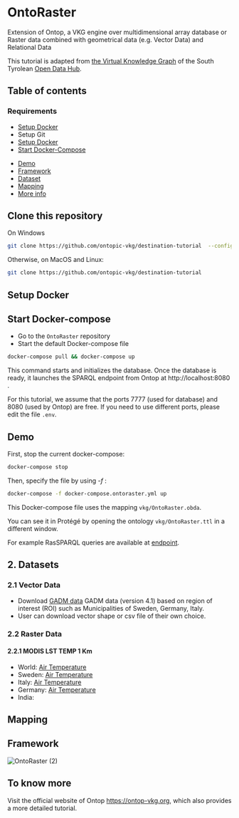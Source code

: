 # OntoRaster
Extension of Ontop, a VKG engine over multidimensional array database or Raster data combined with geometrical data (e.g. Vector Data) and Relational Data

This tutorial is adapted from [the Virtual Knowledge Graph](https://github.com/noi-techpark/it.bz.opendatahub.sparql) of the South Tyrolean [Open Data Hub](https://opendatahub.bz.it/).

## Table of contents
### Requirements
 - [Setup Docker](https://www.docker.com/)
 - Setup Git
 - [Setup Docker](#setup-docker)
 - [Start Docker-Compose](#start-docker-compose)
* [Demo](#demo)
* [Framework](#framework)
* [Dataset](#dataset)
* [Mapping](#mapping)
* [More info](#to-know-more)


## Clone this repository

On Windows
```sh
git clone https://github.com/ontopic-vkg/destination-tutorial  --config core.autocrlf=input
```

Otherwise, on MacOS and Linux:
```sh
git clone https://github.com/ontopic-vkg/destination-tutorial
```


## Setup Docker

## Start Docker-compose

* Go to the `OntoRaster` repository
* Start the default Docker-compose file

```sh
docker-compose pull && docker-compose up
```

This command starts and initializes the database. Once the database is ready, it launches the SPARQL endpoint from Ontop at http://localhost:8080 .

For this tutorial, we assume that the ports 7777 (used for database) and 8080 (used by Ontop) are free. If you need to use different ports, please edit the file `.env`.

## Demo

First, stop the current docker-compose:
```sh
docker-compose stop
```

Then, specify the file by using *-f* : 
```sh
docker-compose -f docker-compose.ontoraster.yml up
```

This Docker-compose file uses the mapping `vkg/OntoRaster.obda`.

You can see it in Protégé by opening the ontology `vkg/OntoRaster.ttl` in a different window.

For example RasSPARQL queries are available at [endpoint](http://localhost:8082/).


## 2. Datasets
### 2.1 Vector Data
* Download [GADM data](https://gadm.org/download_country.html) GADM data (version 4.1) based on region of interest (ROI) such as Municipalities of Sweden, Germany, Italy.
* User can download vector shape or csv file of their own choice.
### 2.2 Raster Data
#### 2.2.1 MODIS LST TEMP 1 Km
* World: [Air Temperature](https://psl.noaa.gov/data/gridded/data.UDel_AirT_Precip.html)
* Sweden: [Air Temperature](https://psl.noaa.gov/data/gridded/data.UDel_AirT_Precip.html)
* Italy: [Air Temperature](https://psl.noaa.gov/data/gridded/data.UDel_AirT_Precip.html)
* Germany: [Air Temperature](https://psl.noaa.gov/data/gridded/data.UDel_AirT_Precip.html)
* India:


## Mapping


## Framework

![OntoRaster (2)](https://github.com/aghoshpro/OntoRaster/assets/71174892/49751ecd-ba5b-49ef-8071-18f68e0dde37)


## To know more

Visit the official website of Ontop https://ontop-vkg.org, which also provides a more detailed tutorial.



